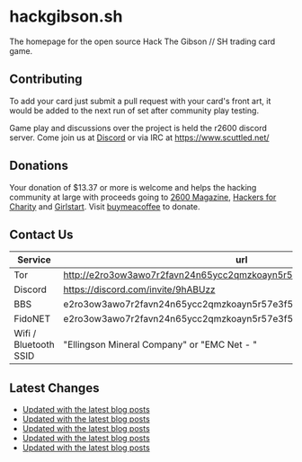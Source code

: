 # hackgibson.sh
The homepage for the open source Hack The Gibson // SH trading card game.


## Contributing

To add your card just submit a pull request with your card's front art, it would be added to the next run of set after community play testing.

Game play and discussions over the project is held the r2600 discord server. Come join us at [Discord](https://discord.com/invite/9hABUzz) or via IRC at https://www.scuttled.net/


## Donations

Your donation of $13.37 or more is welcome and helps the hacking community at large with proceeds going to [2600 Magazine](https://2600.com/), [Hackers for Charity](https://hackersforcharity.org) and [Girlstart](https://girlstart.org).  Visit [buymeacoffee](https://www.buymeacoffee.com/hackgibson.sh) to donate.


## Contact Us

Service | url
-|-
Tor | http://e2ro3ow3awo7r2favn24n65ycc2qmzkoayn5r57e3f56nvjwdcgg32ad.onion
Discord | https://discord.com/invite/9hABUzz
BBS | e2ro3ow3awo7r2favn24n65ycc2qmzkoayn5r57e3f56nvjwdcgg32ad.onion:23
FidoNET | e2ro3ow3awo7r2favn24n65ycc2qmzkoayn5r57e3f56nvjwdcgg32ad.onion:24554
Wifi / Bluetooth SSID | "Ellingson Mineral Company" or "EMC Net - <fidonet address>"

## Latest Changes
<!-- BLOG-POST-LIST:START -->
- [Updated with the latest blog posts](https://github.com/DFW2600/hackgibson.sh/commit/b5c0ee68b12b85d49c6772347af30df95be694ec)
- [Updated with the latest blog posts](https://github.com/DFW2600/hackgibson.sh/commit/5b9b073320ab0fa5aaa56bca3c5f587c94cadfec)
- [Updated with the latest blog posts](https://github.com/DFW2600/hackgibson.sh/commit/5ea0258eb21de7ba83519382d503088a2ed20475)
- [Updated with the latest blog posts](https://github.com/DFW2600/hackgibson.sh/commit/3dee8fcedae28bf9e3cc3beee774a29bfe5ce521)
- [Updated with the latest blog posts](https://github.com/DFW2600/hackgibson.sh/commit/236a70c1d8338ef5a5f38421e5683e7a873511ea)
<!-- BLOG-POST-LIST:END -->
